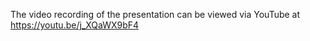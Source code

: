 The video recording of the presentation can be viewed via YouTube at  
https://youtu.be/j_XQaWX9bF4  

